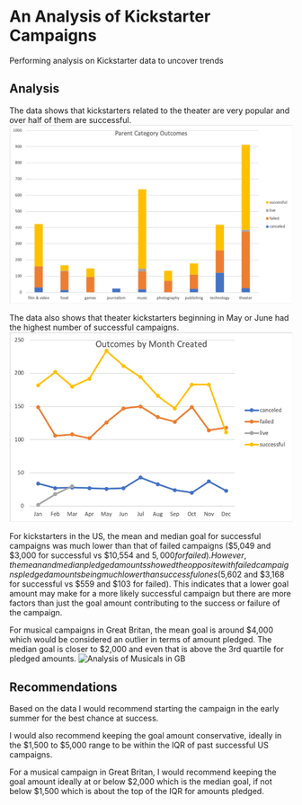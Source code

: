 # An Analysis of Kickstarter Campaigns
Performing analysis on Kickstarter data to uncover trends

## Analysis
The data shows that kickstarters related to the theater are very popular and over half of them are successful.
![Parent Category Outcomes](ParentCategoryOutcomes.png)

The data also shows that theater kickstarters beginning in May or June had the highest number of successful campaigns.
![Outcomes for Theater Campaigns by Month](OutcomesByMonth.png)

For kickstarters in the US, the mean and median goal for successful campaigns was much lower than that of failed campaigns ($5,049 and $3,000 for successful vs $10,554 and $5,000 for failed). However, the mean and median pledged amounts showed the opposite with failed campaigns pledged amounts being much lower than successful ones ($5,602 and $3,168 for successful vs $559 and $103 for failed). This indicates that a lower goal amount may make for a more likely successful campaign but there are more factors than just the goal amount contributing to the success or failure of the campaign.

For musical campaigns in Great Britan, the mean goal is around $4,000 which would be considered an outlier in terms of amount pledged. The median goal is closer to $2,000 and even that is above the 3rd quartile for pledged amounts.
![Analysis of Musicals in GB](DistributionAnalysisOfMusicalsInGB.png)

## Recommendations
Based on the data I would recommend starting the campaign in the early summer for the best chance at success. 

I would also recommend keeping the goal amount conservative, ideally in the $1,500 to $5,000 range to be within the IQR of past successful US campaigns.

For a musical campaign in Great Britan, I would recommend keeping the goal amount ideally at or below $2,000 which is the median goal, if not below $1,500 which is about the top of the IQR for amounts pledged. 

